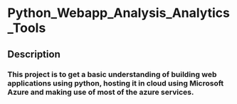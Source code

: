 # Python_Webapp_Analysis_Analytics_Tools

## Description

### This project is to get a basic understanding of building web applications using python, hosting it in cloud using Microsoft Azure and making use of most of the azure services.

